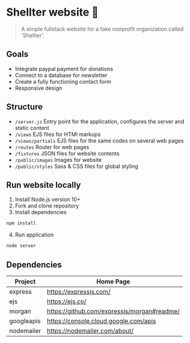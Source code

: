 # Shellter website :turtle:

> A simple fullstack website for a fake nonprofit organization called 'Shellter'.

## Goals

- Integrate paypal payment for donations
- Connect to a database for newsletter
- Create a fully functioning contact form
- Responsive design

## Structure

- `/server.js` Entry point for the application, configures the server and static content
- `/views` EJS files for HTMl markups
- `/views/partials` EJS files for the same codes on several web pages
- `/routes` Router for web pages
- `/fixtures` JSON files for website contents
- `/public/images` Images for website
- `/public/styles` Sass & CSS files for global styling

## Run website locally

1. Install Node.js version 10+
2. Fork and clone repository
3. Install dependencies
``` bash
npm install
```
4. Run application
``` bash
node server
```

## Dependencies

| Project      | Home Page                                     |
|--------------|-----------------------------------------------|
| express      | <https://expressjs.com/>                      |
| ejs          | <https://ejs.co/>                             |
| morgan       | <https://github.com/expressjs/morgan#readme/> |
| googleapis   | <https://console.cloud.google.com/apis>       |
| nodemailer   | <https://nodemailer.com/about/>               |
